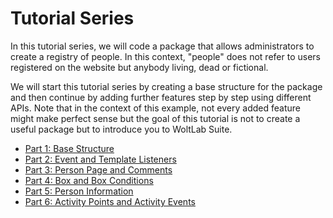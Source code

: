 # Tutorial Series

In this tutorial series, we will code a package that allows administrators to create a registry of people.
In this context, "people" does not refer to users registered on the website but anybody living, dead or fictional.

We will start this tutorial series by creating a base structure for the package and then continue by adding further features step by step using different APIs.
Note that in the context of this example, not every added feature might make perfect sense but the goal of this tutorial is not to create a useful package but to introduce you to WoltLab Suite.

- [Part 1: Base Structure](part_1.md)
- [Part 2: Event and Template Listeners](part_2.md)
- [Part 3: Person Page and Comments](part_3.md)
- [Part 4: Box and Box Conditions](part_4.md)
- [Part 5: Person Information](part_5.md)
- [Part 6: Activity Points and Activity Events](part_6.md)
